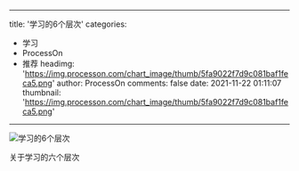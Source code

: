 
---
title: '学习的6个层次'
categories: 
 - 学习
 - ProcessOn
 - 推荐
headimg: 'https://img.processon.com/chart_image/thumb/5fa9022f7d9c081baf1feca5.png'
author: ProcessOn
comments: false
date: 2021-11-22 01:11:07
thumbnail: 'https://img.processon.com/chart_image/thumb/5fa9022f7d9c081baf1feca5.png'
---

<div>   
<img class="thumb" alt="学习的6个层次" src="https://img.processon.com/chart_image/thumb/5fa9022f7d9c081baf1feca5.png" referrerpolicy="no-referrer">
<p>关于学习的六个层次</p>  
</div>
            